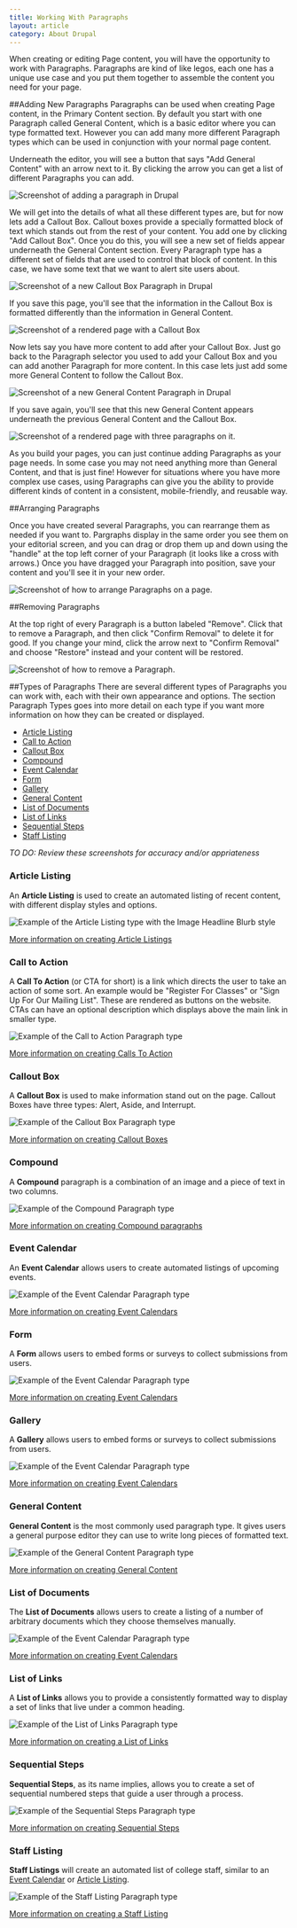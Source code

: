 ```yaml
---
title: Working With Paragraphs
layout: article
category: About Drupal
---
```


When creating or editing Page content, you will have the opportunity to work with Paragraphs. Paragraphs are kind of like legos, each one has a unique use case and you put them together to assemble the content you need for your page.

##Adding New Paragraphs
Paragraphs can be used when creating Page content, in the Primary Content section. By default you start with one Paragraph called General Content, which is a basic editor where you can type formatted text. However you can add many more different Paragraph types which can be used in conjunction with your normal page content. 

Underneath the editor, you will see a button that says "Add General Content" with an arrow next to it. By clicking the arrow you can get a list of different Paragraphs you can add.

![Screenshot of adding a paragraph in Drupal](paragraphs--adding.png)

We will get into the details of what all these different types are, but for now lets add a Callout Box. Callout boxes provide a specially formatted block of text which stands out from the rest of your content. You add one by clicking "Add Callout Box". Once you do this, you will see a new set of fields appear underneath the General Content section. Every Paragraph type has a different set of fields that are used to control that block of content. In this case, we have some text that we want to alert site users about.

![Screenshot of a new Callout Box Paragraph in Drupal](paragraphs--add-callout-box.png)

If you save this page, you'll see that the information in the Callout Box is formatted differently than the information in General Content.

![Screenshot of a rendered page with a Callout Box](paragraphs--view-callout-box.png)

Now lets say you have more content to add after your Callout Box. Just go back to the Paragraph selector you used to add your Callout Box and you can add another Paragraph for more content. In this case lets just add some more General Content to follow the Callout Box.

![Screenshot of a new General Content Paragraph in Drupal](paragraphs--second-general-content.png)

If you save again, you'll see that this new General Content appears underneath the previous General Content and the Callout Box.

![Screenshot of a rendered page with three paragraphs on it.](paragraphs--three-paragraphs.png)

As you build your pages, you can just continue adding Paragraphs as your page needs. In some case you may not need anything more than General Content, and that is just fine! However for situations where you have more complex use cases, using Paragraphs can give you the ability to provide different kinds of content in a consistent, mobile-friendly, and reusable way.

##Arranging Paragraphs

Once you have created several Paragraphs, you can rearrange them as needed if you want to. Pargraphs display in the same order you see them on your editorial screen, and you can drag or drop them up and down using the "handle" at the top left corner of your Paragraph (it looks like a cross with arrows.) Once you have dragged your Paragraph into position, save your content and you'll see it in your new order.

![Screenshot of how to arrange Paragraphs on a page.](paragraphs--arrange.png)

##Removing Paragraphs

At the top right of every Paragraph is a button labeled "Remove". Click that to remove a Paragraph, and then click "Confirm Removal" to delete it for good. If you change your mind, click the arrow next to "Confirm Removal" and choose "Restore" instead and your content will be restored.

![Screenshot of how to remove a Paragraph.](paragraphs--remove.png)


##Types of Paragraphs
There are several different types of Paragraphs you can work with, each with their own appearance and options. The section Paragraph Types goes into more detail on each type if you want more information on how they can be created or displayed.

* [Article Listing](#article-listing)	
* [Call to Action](#call-to-action)	
* [Callout Box](#callout-box)	
* [Compound](#compound)	
* [Event Calendar](#event-calendar)	
* [Form](#form)	
* [Gallery](#gallery)	
* [General Content](#general-content)	
* [List of Documents](#list-of-documents)	
* [List of Links](#list-of-links)	
* [Sequential Steps](#sequential-steps)	
* [Staff Listing](#staff-listing)

*TO DO: Review these screenshots for accuracy and/or appriateness*

### Article Listing
An **Article Listing** is used to create an automated listing of recent content, with different display styles and options.

![Example of the Article Listing type with the Image Headline Blurb style](article-list--image-headline-blurb.png)

[More information on creating Article Listings](../04_paragraph_types/01-article-listing.html)

### Call to Action
A **Call To Action** (or CTA for short) is a link which directs the user to take an action of some sort. An example would be "Register For Classes" or "Sign Up For Our Mailing List". These are rendered as buttons on the website. CTAs can have an optional description which displays above the main link in smaller type.

![Example of the Call to Action Paragraph type](paragraphs--call-to-action.png)

[More information on creating Calls To Action](../04_paragraph_types/02-call-to-action.html)

### Callout Box
A **Callout Box** is used to make information stand out on the page. Callout Boxes have three types: Alert, Aside, and Interrupt.

![Example of the Callout Box Paragraph type](paragraphs--callout-box.png)

[More information on creating Callout Boxes](../04_paragraph_types/03-callout-box.html)


### Compound
A **Compound** paragraph is a combination of an image and a piece of text in two columns.

![Example of the Compound Paragraph type](paragraphs--compound.png)

[More information on creating Compound paragraphs](../04_paragraph_types/04-compound.html)

### Event Calendar
An **Event Calendar** allows users to create automated listings of upcoming events.

![Example of the Event Calendar Paragraph type](paragraphs--calendar-events-site-section-slider.png)

[More information on creating Event Calendars](../04_paragraph_types/05-event-calendar.html)

### Form
A **Form** allows users to embed forms or surveys to collect submissions from users.

![Example of the Event Calendar Paragraph type](paragraphs--form.png)

[More information on creating Event Calendars](../04_paragraph_types/06-form.html)

### Gallery
A **Gallery** allows users to embed forms or surveys to collect submissions from users.

![Example of the Event Calendar Paragraph type](paragraphs--form.png)

[More information on creating Event Calendars](../04_paragraph_types/06-form.html)

### General Content
**General Content** is the most commonly used paragraph type. It gives users a general purpose editor they can use to write long pieces of formatted text.

![Example of the General Content Paragraph type](paragraphs--general-content.png)

[More information on creating General Content](../04_paragraph_types/08-general-content.html)

### List of Documents
The **List of Documents** allows users to create a listing of a number of arbitrary documents which they choose themselves manually.

![Example of the Event Calendar Paragraph type](paragraphs--document-list.png)

[More information on creating Event Calendars](../04_paragraph_types/09-list-of-documents.html)

### List of Links
A **List of Links** allows you to provide a consistently formatted way to display a set of links that live under a common heading.

![Example of the List of Links Paragraph type](paragraphs--list-of-links.png)

[More information on creating a List of Links](../04_paragraph_types/10-list-of-links.html)

### Sequential Steps
**Sequential Steps**, as its name implies, allows you to create a set of sequential numbered steps that guide a user through a process.

![Example of the Sequential Steps Paragraph type](paragraphs--sequential-steps.png)

[More information on creating Sequential Steps](../04_paragraph_types/11-sequential-steps.html)

### Staff Listing
**Staff Listings** will create an automated list of college staff, similar to an [Event Calendar](#event-calendar) or [Article Listing](#article-listing).

![Example of the Staff Listing Paragraph type](paragraphs--staff-listing.png)

[More information on creating a Staff Listing](../04_paragraph_types/12-staff-listing.html)
